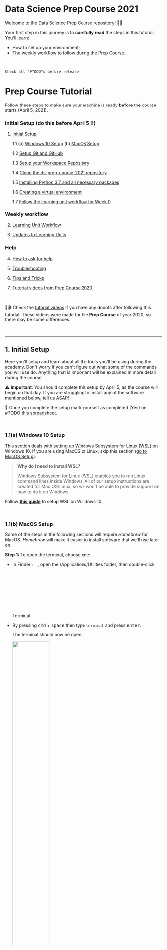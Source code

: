 # Data Science Prep Course 2021

Welcome to the Data Science Prep Course repository! 🧑‍💻

Your first step in this journey is to **carefully read** the steps in this tutorial. You'll learn:
- How to set up your environment;
- The weekly workflow to follow during the Prep Course.

<br>


```
Check all "#TODO"s before release
```

# Prep Course Tutorial

Follow these steps to make sure your machine is ready **before** the course starts (April 5, 2021).

### **Initial Setup (do this before April 5 !!)**

1. [Initial Setup](#1-initial-setup)

    1.1 (a) [Windows 10 Setup](#11a-Windows-10-Setup)
          (b) [MacOS Setup](#11b-macos-setup)

    1.2 [Setup Git and GitHub](#12-setup-git-and-github)

    1.3 [Setup your Workspace Repository](#13-setup-your-workspace-repository)

    1.4 [Clone the ds-prep-course-2021 repository](#14-clone-the-ds-prep-course-2021-repository)

    1.5 [Installing Python 3.7 and all necessary packages](#15-installing-python-37-and-all-necessary-packages)

    1.6 [Creating a virtual environment](#16-creating-a-virtual-environment)

    1.7 [Follow the learning unit workflow for Week 0](#17-testing-the-workflow)


### **Weekly workflow**

2. [Learning Unit Workflow](#2-learning-unit-workflow)

3. [Updates to Learning Units](#3-updates-to-learning-units)

### **Help**

4. [How to ask for help](#4-how-to-ask-for-help)

5. [Troubleshooting](#6-Troubleshooting)
    
6. [Tips and Tricks](#7-Tips-and-Tricks)

7. [Tutorial videos from Prep Course 2020](#8-tutorial-videos)

<br>

🎁🎬 Check the [tutorial videos](#videos) if you have any doubts after following this tutorial. These videos were made for the **Prep Course** of year 2020, so there may be some differences.

<br>

---
## **1. Initial Setup**


Here you'll setup and learn about all the tools you'll be
using during the academy. Don't worry if you can't figure out what some of the commands you will use do. Anything that is important will be explained in more detail during the course.

⚠️ **Important**: You should complete this setup by April 5, as the course will begin on that day. If you are struggling to install any of the software mentioned below, tell us ASAP!

📝 Once you complete the setup mark yourself as completed (Yes) on #TODO [this spreadsheet](???).

<br>

### **1.1(a) Windows 10 Setup**

This section deals with setting up Windows Subsystem for Linux (WSL) on Windows 10.
If you are using MacOS or Linux, skip this section ([go to MacOS Setup](#11b-macos-setup)).

>**Why do I need to install WSL?**
>
> Windows Subsystem for Linux (WSL) enables you to run Linux command lines inside Windows. All of our setup instructions are created for Mac OS/Linux, so we won't be able to provide support on how to do it on Windows.

Follow **[this guide](guides/Windows_Subsystem_for_Linux_Installation_Guide_for_Windows_10.md)** to setup WSL on Windows 10.

<br>

### **1.1(b) MacOS Setup**

Some of the steps in the following sections will require _Homebrew_ for MacOS.
_Homebrew_ will make it easier to install software that we'll use later on.  

**Step 1:** To open the terminal, choose one:
* In Finder <img src='assets/finder.png' alt='Finder' width="4%" />, open the /Applications/Utilities folder, then double-click Terminal.
* By pressing <kbd>cmd</kbd> + <kbd>space</kbd> then type `terminal` and press <kbd>enter</kbd>.

    The terminal should now be open:

    <img src='assets/mac_terminal.png' width="50%" />

<br>

**Step 2:** Copy and paste the following line in the terminal:
    ```bash
    /bin/bash -c "$(curl -fsSL https://raw.githubusercontent.com/Homebrew/install/master/install.sh)"
    ```
    You may be prompted to install the _Command Line Developers Tools_. Confirm and, once it finishes, continue installing _Homebrew_ by pressing <kbd>enter</kbd> again.

<br>

### **1.2 Setup _Git_ and _GitHub_**

**Git** is a distributed version-control system for tracking changes in source  code. A **repository** is where code lives, and the code from the prep course will live at [`ds-prep-course-2021`](https://github.com/LDSSA/ds-prep-course-2021) repository (basically where you are right now, reading this). All the learning materials and exercises will be released (made available) on this repository.

**Step 1:** Install Git

(a) Under **Ubuntu**, open an Ubuntu terminal and run the following command:
```bash
sudo apt update && sudo apt upgrade && sudo apt install git
```

(b) Under **MacOS**, open a terminal and run the following command:
```bash
brew install git
```
<br>

**Step 2:** [Sign up](https://github.com/join) for a _GitHub_ account and follow the instructions.

<br>

**Step 3:** Open an Ubuntu terminal. Configure your email and username by running the 3 commands below. (**replace** `mig.dias.1212@gmail.com` below with your email and `buedaswag` with your GitHub username).

```bash
git config --global user.email "mig.dias.1212@gmail.com"
git config --global user.username "buedaswag"
git config --global user.name "Bueda Swag"
```

<br>

### **1.3 Setup your Workspace Repository**

The workspace directory/repository is where you will place everything you
are working on, solve exercises, make changes to files, etc.

<br>

#### **1.3.1 Creating the Workspace**

<br>

**Step 1:** Log into _GitHub_

**Step 2:** In the upper-right corner of the page, click the "+" button and select `New repository`:

![Create Repository](assets/menu_create_repository.png "Create Repository")

**Step 3:** Create a new **private** repository called `ds-prep-workspace`. 

1. You need to explicitly select Private - This is your private work environment. 

1. Initialize with a README. 

1. Add a Python `.gitignore`.

    ![Create Repository](assets/create_repository.png "Create Repository")

You can also check
[Creating a new repository](https://help.github.com/en/articles/creating-a-new-repository) on GitHub for help.

<br>

#### **1.3.2 Cloning the Workspace**

<br>

**Step 1:** Open a terminal (or use one you've already opened)

**Step 2:** Create a folder named `projects` by using the `mkdir` command:
```bash
mkdir ~/projects
```

**Step 3:** Enter the folder by using the `cd` command:

```bash
cd ~/projects
```

**Step 4:** You can now **clone** the `ds-prep-workspace` repository you created on GitHub (replace `<username>` below with your github username) by running the command:

```bash
git clone https://github.com/<username>/ds-prep-workspace.git
```

**Step 5:** You'll be asked for your git username. Type it and press <kbd>enter</kbd>. Then you'll be asked for your git password. Type it and press <kbd>enter</kbd>

You should now have a local copy of your `ds-prep-workspace` in your `~/projects/ds-prep-workspace` folder.

<br>

**Note:** If you already have a Github account and you happen to have 2FA enabled, you need an extra step and simply inputting your password will not work. In this case, you can go to https://github.com/settings/tokens, click on `Generate new token`. You can give it a name in the note field, such as `ldsa-token`. Then select `repo` in the scopes and click on `Generate token`. You will be prompted with a code that you should save (you will not be able to see it again after leaving that window). Now use this code instead of your password when cloning your repo.

<img src='assets/personal_access_token.PNG' width="56%" />

_Remember that by August 13, 2021, the username+password authentication [will no longer be supported](https://github.blog/2020-12-15-token-authentication-requirements-for-git-operations/)._

<br>

### **1.4 Clone the `ds-prep-course-2021` repository**

<br>


Let's clone the [`ds-prep-course-2021`](https://github.com/LDSSA/ds-prep-course-2021) repository, [just like we did](#132-cloning-the-workspace) for `ds-prep-workspace`. This is where all of the learning materials will be made available, as the academy progresses.

**Step 1:** Open a terminal (or use one you've already opened) and enter the `projects` folder:

```bash
cd ~/projects
```

**Step 2:** Clone the Prep Course repository (it's the same that contains the README you're reading right now!):
```bash
git clone https://github.com/LDSSA/ds-prep-course-2021.git
```

<br>

### **1.5 Installing Python 3.7 and all necessary packages**

<br>

#### **1.5.1(a) Set up Python 3.7 in Ubuntu**

<br>

**Step 1:** Open an Ubuntu terminal and check what version of Python you have:

```bash
python3 --version
```

**Step 2:** If your version is not `Python 3.7.x` (`x` = any number), run the following to install _Python 3.7_:

```bash
#TODO - install steps Python 3.7
```

**Step 3** Run the following command to get `pip` and `venv`:
```bash
sudo apt update && sudo apt upgrade && sudo apt install python3-pip python3-venv
```
>**Why do we install these?**
>
> We'll be using `pip` which is the reference Python package manager. You should always use a virtual environment to install python packages. We'll use `venv` to set them up.

<br>

#### **1.5.1(b) Set up Python 3.7 in Mac OS**

<br>

If you are using **Mac OS** you will need to install python, this can be done in a terminal by running:
```bash
brew install python
#TODO - Install Python 3.7 and setup packages in Mac OS
```

### **1.6 Creating a virtual environment**

Before you work on a learning unit, you'll need to activate a [**virtual environment**](https://realpython.com/python-virtual-environments-a-primer/#what-is-a-virtual-environment). By using a virtual environment, you ensure that you have a stable and compatible set of Python packages. On the Prep Course we will use the same environment throughout. As a data scientist though, you'll probably create different environments for different purposes or projects.

**Step 1:** Start by ensuring `pip`, `setuptools`, and `wheel` are up to date:

```bash
python3.7 -m pip install --user --upgrade pip setuptools wheel
```

**Step 2:** Create a virtual environment with the name `prep-venv`:
```bash
python3.7 -m venv ~/.virtualenvs/prep-venv
```
**Step 3:** Activate the environment

```bash
source ~/.virtualenvs/prep-venv/bin/activate
```

After you activate your virtual environment you should see at the leftmost of your command line the name of your virtual environment surrounded by parenthesis, like this:
> `(prep-venv) mig@macbook-pro %`

**Step 4:** Last but not least, don't forget to update `pip`.
```bash
pip install -U pip
```

You could also follow [this guide](guides/How_to_set_up_python_virtual_environments.md) if you're looking for a more in depth set of instructions.

<br>

### **1.7 Testing the workflow**
Finally, test the workflow ([next section](#2-learning-unit-workflow)) on `"Week 0"` before April 5. This folder is used to give instructors guidelines to produce the learning units. We are also using it to ensure that you are able to run and submit a learning unit.


<br>

---

## **2. Learning Unit Workflow**

**Each week** a new folder is released on [`ds-prep-course-2021`](https://github.com/LDSSA/ds-prep-course-2021) repository. On week 1 (April 5 - April 11), the folder released will be `"Week 1"`. On week 2, it will be called `"Week 2"`, and so on. These folders contain the learning units you'll be working on. The releases will be announced on Slack, on the ___#announcements___ channel.

<br>

### **2.1 Weekly Setup - Get the learning materials**

This section only needs to be done **ONCE for each week**. It is about getting the materials, copying them to your local workspace and adding new packages to your virtual environment.

<br>

1. Run the following on a terminal:
    ```bash
    cd ~/projects/ds-prep-course-2021/
    ```
    ```bash
    git pull
    ```

    **⚠️ Be careful before running the command below!** - If `"Week <week number>"` already exists on the destination folder, it will be replaced.
    ```bash
    cp -r ~/projects/ds-prep-course-2021/"Week <week number>" ~/projects/ds-prep-workspace/
    ``` 

- If you're curious about how you could this using your OS GUI [check this guide](guides/using_os_gui_to_manage_directories.md)

<br>

2. Activate the `prep-venv` environment you created on the Initial Setup:
    ```bash
    source ~/.virtualenvs/prep-venv/bin/activate
    ```

<br>

3. Install the python packages from `requirements.txt` for each learning unit (there are multiple learning units (SLU's) in a Week!):
    ```bash
    pip install -r ~/projects/ds-prep-workspace/"Week <week number>"/"<SLU name>"/requirements.txt
    ```

    **Example:** For Week 0 you'd do:
    ```bash
    pip install -r ~/projects/ds-prep-workspace/"Week 0"/"SLU00 - Jupyter Notebook"/requirements.txt
    ```

<br>

### **2.2 - Working on the learning units**

Each time you want to work on the materials that you already copied to your workspace, follow these steps.

<br>

**Step 1** - Enter the `ds-prep-workspace` directory:
```bash
cd ~/projects/ds-prep-workspace
```
<br>

**Step 2** - Open the Jupyter Notebook application by running:
```bash
jupyter notebook
```
If you are running **Windows 10**, run the following **instead**:
```bash
jupyter notebook --NotebookApp.use_redirect_file=False
```

- When you run the `jupyter notebook` command, you should see something similar to this in your terminal:
![Open exercise notebook](assets/jupyter_terminal.png "Open exercise notebook")
and your browser should pop up with Jupyter open. However, if this does not happen, you can simply copy the link you see on your terminal (the one that starts by  `http://localhost`) and past it in your browser's address bar.

    **Note:** If you see some  scary looking messages, don't worry, you can just ignore them.

<br>

**Step 3** - Work on the learning unit

All learning units come as a set of **Jupyter Notebooks**. These are documents that can contain text, images and live code that you can run interactively.

- **Learning Notebook**:
Make sure you open and go through the Learning Notebook(s) first.

> ⚠️ **Important:** **ALWAYS** work on the files on your `ds-prep-workspace` repository. **NEVER** work on files inside in the `ds-prep-course-2021` repository!

- **Exercise Notebook:**

    This is a notebook with exercises you will work on. For example, on the sample Learning Unit we have:
![Open exercise notebook](assets/jupyter_exercise_notebook.png "Open exercise notebook")

    - Follow the instructions provided in the notebook. You'll see cells with the exercises and cells for you to write solutions.

    - Once you've solved all of the exercises we recommend following this simple checklist to avoid unexpected surprises:
        1. Save the notebook (again)
        2. Run "Restart & Run All"

            ![Restart & Run All](assets/jupyter_clear_and_run.png)

        3. At this point the notebook should have run without any error messages showing up.
            
            ![terminal notebook](assets/terminal_notebook.png)
            
        4. Close the browser and the terminal.

<br>

**Step 4** -  Commit and push

Open a terminal and run the following:
```bash
cd ~/projects/ds-prep-workspace
```
```bash
git add .
```
```bash
git commit -m "Exercises for Week <week number>"
```
```bash
git push
```

You'll be asked for your password - enter it and press <kbd>enter</kbd>. Type your git password and press <kbd>enter</kbd>.

- **Note**: You'll be learning all about `git add`, `git commit` and `git push` during the Prep Course. For now, just know that these are the necessary steps for you to save your work to your remote repository `ds-prep-workspace`.




<br>

## **3. Updates to Learning Units**

As much as we try and have processes in place to prevent errors and bugs in the learning units some make it through to you.

If the problem is not in the exercise notebook you can just pull the new version from the `ds-prep-course-2021` repo and replace the file on your `ds-prep-workspace` (steps 1 and 2 from last section).

If the correction is in the exercise notebook, however, you can't just replace the file because your work is there and you'll lose it!

When a new version of the exercise notebook is released (and announced) you will have to merge the work you've already did into the new version of the notebook.

At the moment our suggestion to merge the changes is: 
1. Rename the old version;
1. Copy the new exercise notebook over;
1. Open both and copy paste your solutions to the new notebook.

We understand it's not ideal and are working on improving this workflow.

<br>

## **4. How to ask for help**

During the Prep Course you will surely run into problems and have questions about the materials.
Please refer to [this wiki page](https://github.com/LDSSA/wiki/wiki/Data-Science-Prep-Course#how-to-ask-for-help) on how to ask for help!

You can contact us on Slack or, alternatively, [open an issue](https://github.com/LDSSA/ds-prep-course-2021/issues/).

<br>


## **5. Troubleshooting**

1. [When I open Windows Explorer through Ubuntu, it goes to a different folder than in the guide](#1-When-I-open-Windows-Explorer-through-Ubuntu,-it-goes-to-a-different-folder-than-in-the-guide)
1. [Ubuntu on Windows 10 high CPU usage, crashes](#2-ubuntu-on-windows-10-high-cpu-usage,-crashes)
1. [When I pull from the `ds prep course-2021` repository, I get an error](#3-When-I-pull-from-the-ds-prep-course-2021-repository,-I-get-an-error)
1. [When I try to open `jupyter notebook`, I get an error](#4-When-I-try-to-open-jupyter-notebook,-I-get-an-error)
1. [When I use the `cp` command the `>` sign appears and the command does not execute](#5-When-I-use-the-`cp`-command-the->-sign-appears-and-the-command-does-not-execute)

### ___1. When I open Windows Explorer through Ubuntu, it goes to a different folder than in the guide___

Please make sure:
* you are running the command `explorer.exe .` including the dot at the end.
* you are running Windows 10 version `1909` or newer.

### ___2. Ubuntu on Windows 10 high CPU usage, crashes___

* Make sure you are running Windows 10 version `1909` or newer.
* Then, try following [these steps](https://teckangaroo.com/enable-windows-10-virtual-machine-platform/)

### ___3. When I pull from the `ds-prep-course-2021` repository, I get an error___

If you get an error like the following when pulling:
```
error: Your local changes to the following files would be overwritten by merge:  
<some files>
Please commit your changes or stash them before you merge.
Aborting
```

what _git_ is telling you is that changes were made by you to the files on the `~/projects/ds-prep-course-2021` folder, and is not pulling the changes made by the instructors because they would override the changes that you made there.

To fix this do the following:

1. Make sure that any change you made to the files on `~/projects/ds-prep-course-2021`  (that you don't want to lose) is saved in your `~/projects/ds-prep-workspace` repository (refer to [Updates to Learning Units](#3-updates-to-learning-units) on how to do this), and if you don't want to keep the changes you made to these files, just continue on to the next step;
2. Go to the `~/projects/ds-prep-course-2021` folder and run: 
    ```
    cd ~/projects/ds-prep-course-2021
    git stash
    ```
3. Now you can pull from the `ds-prep-course-2021` repository:
    ```
    git pull
    ```

### ___4. When I try to open `jupyter notebook`, I get an error___

If you get this error when trying to open a notebook:
```
migs-MBP% jupyter notebook
zsh: command not found: jupyter
```

make sure to activate your virtual environment **before** opening `jupyter notebook`:

```
source ~/.virtualenvs/prep-venv/bin/activate
```

### ___5. When I use the `cp` command the `>` sign appears and the command does not execute___

```
cp -r ~/projects/ds-prep-course-2021/“Week 0" ds-prep-workspace
>
```

Make sure to use this type of quotes `"` and not these ones `“`.


<br>


## **6. Tips and Tricks**

Coming soon.

<br>

## **7. Tutorial videos**

You can find here some video guides that follow the setup made for the Prep Course (2020):

* [Setup guide for Windows - Part 1](https://www.youtube.com/watch?v=fWi3bYoHW18)
* [Setup guide for Windows - Part 2](https://www.youtube.com/watch?v=bnJOQHh9pJ4)
* [Setup guide for Mac](https://www.youtube.com/watch?v=qs0z4ibMFdU)
* [Updates to Learning Units guide for Windows 10](https://www.youtube.com/watch?v=Q2Cezm6ufrE)
* [Updates to Learning Units guide for Mac](https://www.youtube.com/watch?v=-fzIDfNBZ0I)